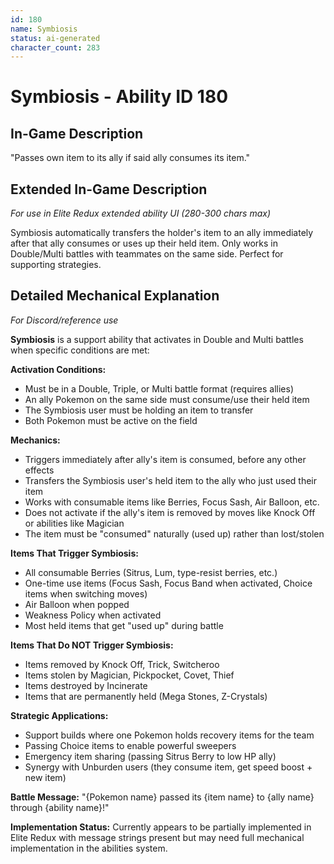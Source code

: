 ```yaml
---
id: 180
name: Symbiosis
status: ai-generated
character_count: 283
---
```


# Symbiosis - Ability ID 180

## In-Game Description
"Passes own item to its ally if said ally consumes its item."

## Extended In-Game Description
*For use in Elite Redux extended ability UI (280-300 chars max)*

Symbiosis automatically transfers the holder's item to an ally immediately after that ally consumes or uses up their held item. Only works in Double/Multi battles with teammates on the same side. Perfect for supporting strategies.

## Detailed Mechanical Explanation
*For Discord/reference use*

**Symbiosis** is a support ability that activates in Double and Multi battles when specific conditions are met:

**Activation Conditions:**
- Must be in a Double, Triple, or Multi battle format (requires allies)
- An ally Pokemon on the same side must consume/use their held item
- The Symbiosis user must be holding an item to transfer
- Both Pokemon must be active on the field

**Mechanics:**
- Triggers immediately after ally's item is consumed, before any other effects
- Transfers the Symbiosis user's held item to the ally who just used their item
- Works with consumable items like Berries, Focus Sash, Air Balloon, etc.
- Does not activate if the ally's item is removed by moves like Knock Off or abilities like Magician
- The item must be "consumed" naturally (used up) rather than lost/stolen

**Items That Trigger Symbiosis:**
- All consumable Berries (Sitrus, Lum, type-resist berries, etc.)
- One-time use items (Focus Sash, Focus Band when activated, Choice items when switching moves)
- Air Balloon when popped
- Weakness Policy when activated
- Most held items that get "used up" during battle

**Items That Do NOT Trigger Symbiosis:**
- Items removed by Knock Off, Trick, Switcheroo
- Items stolen by Magician, Pickpocket, Covet, Thief
- Items destroyed by Incinerate
- Items that are permanently held (Mega Stones, Z-Crystals)

**Strategic Applications:**
- Support builds where one Pokemon holds recovery items for the team
- Passing Choice items to enable powerful sweepers
- Emergency item sharing (passing Sitrus Berry to low HP ally)
- Synergy with Unburden users (they consume item, get speed boost + new item)

**Battle Message:**
"{Pokemon name} passed its {item name} to {ally name} through {ability name}!"

**Implementation Status:**
Currently appears to be partially implemented in Elite Redux with message strings present but may need full mechanical implementation in the abilities system.